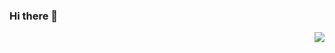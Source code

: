 ### Hi there 👋
<img align="right" src="https://valar-hitcounter.invoke.valar.dev/count?name=tgymnich&style=minimal">
